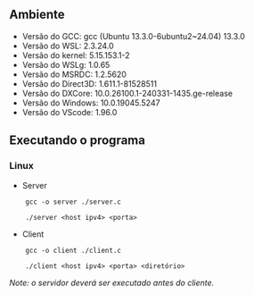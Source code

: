 ## Ambiente

- Versão do GCC: gcc (Ubuntu 13.3.0-6ubuntu2~24.04) 13.3.0
- Versão do WSL: 2.3.24.0
- Versão do kernel: 5.15.153.1-2
- Versão do WSLg: 1.0.65
- Versão do MSRDC: 1.2.5620
- Versão do Direct3D: 1.611.1-81528511
- Versão do DXCore: 10.0.26100.1-240331-1435.ge-release
- Versão do Windows: 10.0.19045.5247
- Versão do VScode: 1.96.0

## Executando o programa


### Linux

- Server
```
    gcc -o server ./server.c

    ./server <host ipv4> <porta>
```

- Client
```
    gcc -o client ./client.c

    ./client <host ipv4> <porta> <diretório>
```

*Note: o servidor deverá ser executado antes do cliente.* 
